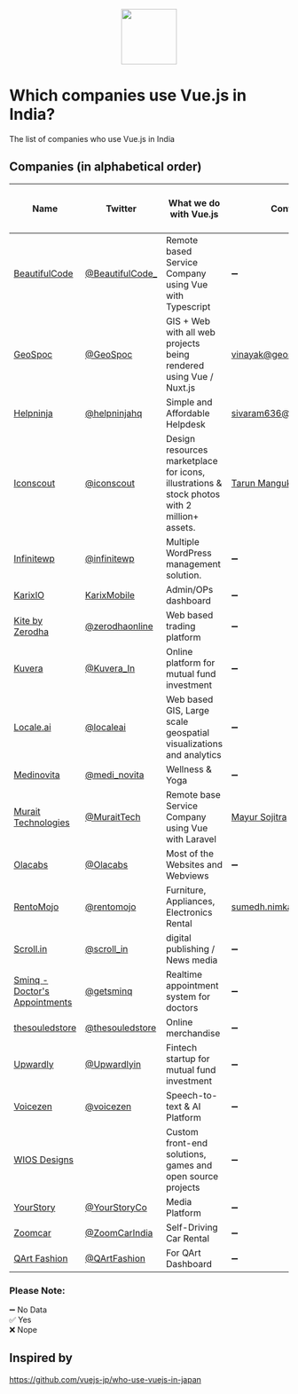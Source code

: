 <p align="center"><a href="https://vuejs.org" target="_blank"><img width="100"src="https://vuejs.org/images/logo.png"></a></p>

# Which companies use Vue.js in India?
The list of companies who use Vue.js in India

## Companies (in alphabetical order)

Name | Twitter | What we do with Vue.js | Contact Person | Open for Event Spaces | Open to Hire
------------ | ------- | ------- | ------- | ------- | -------
[BeautifulCode](https://www.beautifulcode.co) | [@BeautifulCode_](https://twitter.com/beautifulcode_) | Remote based Service Company using Vue with Typescript | ➖ | ➖ | ➖ 
[GeoSpoc](https://www.geospoc.com) | [@GeoSpoc](https://twitter.com/geospoc) | GIS + Web with all web projects being rendered using Vue / Nuxt.js | [vinayak@geospoc.com](https://github.com/vinayakkulkarni) | ✅ | ✅ 
[Helpninja](https://helpninja.com) | [@helpninjahq](https://twitter.com/helpninjahq) | Simple and Affordable Helpdesk | [sivaram636@helpninja.com](https://github.com/sivaramsi) | ➖ | ➖ 
[Iconscout](https://iconscout.com) | [@iconscout](https://twitter.com/iconscout) | Design resources marketplace for icons, illustrations & stock photos with 2 million+ assets. | [Tarun Mangukiya](https://twitter.com/tarunmangukiya) | ✅| ➖
[Infinitewp](https://infinitewp.com) | [@infinitewp](https://twitter.com/infinitewp) | Multiple WordPress management solution. | ➖ | ➖ | ➖
[KarixIO](https://www.karix.io/) | [KarixMobile](https://twitter.com/KarixMobile) | Admin/OPs dashboard | ➖ | ➖ | ➖ 
[Kite by Zerodha](https://kite.zerodha.com/) | [@zerodhaonline](https://twitter.com/zerodhaonline) | Web based trading platform | ➖ | ➖ | ➖ 
[Kuvera](https://kuvera.in/) | [@Kuvera_In](https://twitter.com/Kuvera_in) | Online platform for mutual fund investment | ➖ | ➖ | ➖ 
[Locale.ai](https://locale.ai/) | [@localeai](https://twitter.com/localeai) | Web based GIS, Large scale geospatial visualizations and analytics |  ➖ | ➖ | ➖
[Medinovita](https://www.medinovita.com/) | [@medi_novita](https://twitter.com/medi_novita) | Wellness & Yoga | ➖ | ➖ | 
[Murait Technologies](https://www.murait.com/) | [@MuraitTech](https://twitter.com/MuraitTech) | Remote base Service Company using Vue with Laravel  | [Mayur Sojitra](https://twitter.com/mayur_sojitra) | ➖ | ✅
[Olacabs](https://www.olacabs.com) | [@Olacabs](https://twitter.com/Olacabs) | Most of the Websites and Webviews | ➖ | ➖ | ➖ 
[RentoMojo](https://rentomojo.com) | [@rentomojo](https://twitter.com/rentomojo) | Furniture, Appliances, Electronics Rental | [sumedh.nimkarde@rentomojo.com](https://github.com/lunaticmonk) | ➖ | ➖ 
[Scroll.in](https://scroll.in) | [@scroll_in](https://twitter.com/scroll_in) | digital publishing / News media | ➖ | ➖ | ➖ 
[Sminq - Doctor's Appointments](https://www.sminq.com) | [@getsminq](https://twitter.com/getsminq) | Realtime appointment system for doctors | ➖ | ➖ | ➖ 
[thesouledstore](https://www.thesouledstore.com/) | [@thesouledstore](https://twitter.com/TheSouledStore) | Online merchandise | ➖ | ➖ | ➖ 
[Upwardly](https://www.upwardly.in) | [@Upwardlyin](https://twitter.com/upwardlyin) | Fintech startup for mutual fund investment | ➖ | ➖ | ➖ 
[Voicezen](https://voicezen.ai) | [@voicezen](https://twitter.com/voicezen) | Speech-to-text & AI Platform | ➖ | ➖ | ➖ 
[WIOS Designs](https://wiosdesigns.xyz) | | Custom front-end solutions, games and open source projects | ➖ | ➖ | ➖ 
[YourStory](https://yourstory.com) | [@YourStoryCo](https://twitter.com/YourStoryCo) | Media Platform | ➖ | ➖ | ➖ 
[Zoomcar](https://zoomcar.com) | [@ZoomCarIndia](https://twitter.com/ZoomCarIndia) | Self-Driving Car Rental | ➖ | ➖ | ➖ 
[QArt Fashion](https://www.qart.fashion/) | [@QArtFashion](https://twitter.com/QArtFashion) | For QArt Dashboard | ➖ | ➖ | ➖
### Please Note:  

➖ No Data  
✅ Yes  
❌ Nope

## Inspired by
https://github.com/vuejs-jp/who-use-vuejs-in-japan
